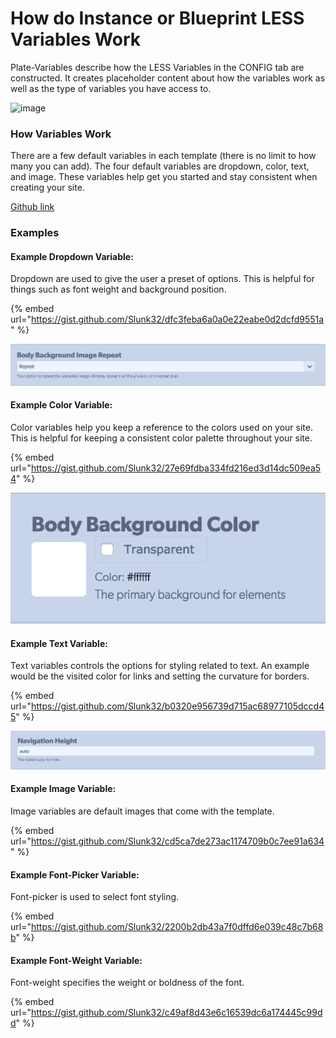 # How do Instance or Blueprint LESS Variables Work

Plate-Variables describe how the LESS Variables in the CONFIG tab are constructed. It creates placeholder content about how the variables work as well as the type of variables you have access to.

![image](https://wyp1jm.media.zestyio.com/screen-shot-2016-06-07-at-2-22-09-pm.png)

### How Variables Work

There are a few default variables in each template (there is no limit to how many you can add). The four default variables are dropdown, color, text, and image. These variables help get you started and stay consistent when creating your site.

[Github link](https://github.com/zesty-io/plate-starting-foundation/blob/master/plate-variables.xml)

### Examples

#### Example Dropdown Variable:

Dropdown are used to give the user a preset of options. This is helpful for things such as font weight and background position.

{% embed url="https://gist.github.com/Slunk32/dfc3feba6a0a0e22eabe0d2dcfd9551a" %}

![](../../../.gitbook/assets/Less-dropdown-example.png)

#### Example Color Variable:&#x20;

Color variables help you keep a reference to the colors used on your site. This is helpful for keeping a consistent color palette throughout your site.&#x20;

{% embed url="https://gist.github.com/Slunk32/27e69fdba334fd216ed3d14dc509ea54" %}

![](../../../.gitbook/assets/Less-color-example.png)

#### Example Text Variable:&#x20;

Text variables controls the options for styling related to text. An example would be the visited color for links and setting the curvature for borders.&#x20;

{% embed url="https://gist.github.com/Slunk32/b0320e956739d715ac68977105dccd45" %}

![](../../../.gitbook/assets/Less-nav-height.png)

#### Example Image Variable:&#x20;

Image variables are default images that come with the template.

{% embed url="https://gist.github.com/Slunk32/cd5ca7de273ac1174709b0c7ee91a634" %}

#### Example Font-Picker Variable:

Font-picker is used to select font styling.

{% embed url="https://gist.github.com/Slunk32/2200b2db43a7f0dffd6e039c48c7b68b" %}

#### Example Font-Weight Variable:

Font-weight specifies the weight or boldness of the font.

{% embed url="https://gist.github.com/Slunk32/c49af8d43e6c16539dc6a174445c99dd" %}
